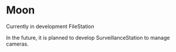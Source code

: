 # Moon
Currently in development FileStation

In the future, it is planned to develop SurveillanceStation to manage cameras.
